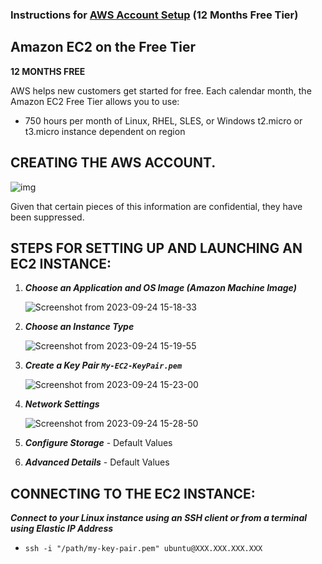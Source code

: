 ### Instructions for [AWS Account Setup](https://aws.amazon.com/pm/ec2/) (12 Months Free Tier) 

## Amazon EC2 on the Free Tier

**12 MONTHS FREE**

AWS helps new customers get started for free. Each calendar month, the Amazon EC2 Free Tier allows you to use:

- 750 hours per month of Linux, RHEL, SLES, or Windows t2.micro or t3.micro instance dependent on region


## CREATING THE AWS ACCOUNT.

![img](https://github.com/sndpchatterjee07/AWS-EC2-SETUP/assets/3818950/5174c7bc-8566-4162-9717-79dccb89fbfd)




Given that certain pieces of this information are confidential, they have been suppressed.


## STEPS FOR SETTING UP AND LAUNCHING AN EC2 INSTANCE:

1. ***Choose an Application and OS Image (Amazon Machine Image)***

    ![Screenshot from 2023-09-24 15-18-33](https://github.com/sndpchatterjee07/AWS-EC2-SETUP/assets/3818950/5ab2968f-6667-4701-9121-f0a8452d8e53)


2. ***Choose an Instance Type***

    ![Screenshot from 2023-09-24 15-19-55](https://github.com/sndpchatterjee07/AWS-EC2-SETUP/assets/3818950/975a4ca3-a3b7-488e-9b63-2cc7e42531d4)




3. ***Create a Key Pair `My-EC2-KeyPair.pem`***
    
      ![Screenshot from 2023-09-24 15-23-00](https://github.com/sndpchatterjee07/AWS-EC2-SETUP/assets/3818950/16c0fbc3-e29a-47f0-ae8a-dff80a025f76)
  

    
4. ***Network Settings***

    ![Screenshot from 2023-09-24 15-28-50](https://github.com/sndpchatterjee07/AWS-EC2-SETUP/assets/3818950/d501e1e2-170d-45c5-9037-f6c72e251c53)



5. ***Configure Storage*** - Default Values

6. ***Advanced Details*** - Default Values


## CONNECTING TO THE EC2 INSTANCE:

***Connect to your Linux instance using an SSH client or from a terminal using Elastic IP Address***
  
 - `ssh -i "/path/my-key-pair.pem" ubuntu@XXX.XXX.XXX.XXX`



